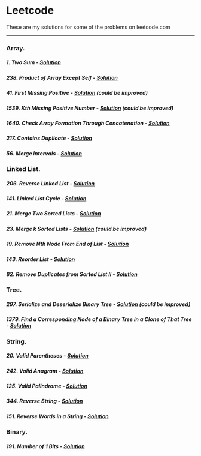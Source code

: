 # Leetcode

These are my solutions for some of the problems on leetcode.com

---

### Array.
##### 1. Two Sum - [Solution](./1.py)
##### 238. Product of Array Except Self - [Solution](./238.py)
##### 41. First Missing Positive - [Solution](./41.py) (could be improved)
##### 1539. Kth Missing Positive Number - [Solution](./1539.py) (could be improved)
##### 1640. Check Array Formation Through Concatenation - [Solution](./1640.py)
##### 217. Contains Duplicate - [Solution](./217.py)
##### 56. Merge Intervals - [Solution](./56.py)


### Linked List.
##### 206. Reverse Linked List - [Solution](./206.py)
##### 141. Linked List Cycle - [Solution](./141.py)
##### 21. Merge Two Sorted Lists - [Solution](./21.py)
##### 23. Merge k Sorted Lists - [Solution](./23.py) (could be improved)
##### 19. Remove Nth Node From End of List - [Solution](./19.py)
##### 143. Reorder List - [Solution](./143.py)
##### 82. Remove Duplicates from Sorted List II - [Solution](./82.py)


### Tree.
##### 297. Serialize and Deserialize Binary Tree - [Solution](./297.py) (could be improved)
##### 1379. Find a Corresponding Node of a Binary Tree in a Clone of That Tree - [Solution](./1379.py)

### String.
##### 20. Valid Parentheses - [Solution](./20.py)
##### 242. Valid Anagram - [Solution](./242.py)
##### 125. Valid Palindrome - [Solution](./125.py)
##### 344. Reverse String - [Solution](./344.py)
##### 151. Reverse Words in a String - [Solution](./151.c)

### Binary.
##### 191. Number of 1 Bits - [Solution](./191.py)

